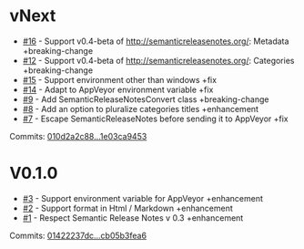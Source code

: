 # vNext

 - [#16](https://github.com/laedit/SemanticReleaseNotesParser/issues/16) - Support v0.4-beta of http://semanticreleasenotes.org/: Metadata +breaking-change
 - [#12](https://github.com/laedit/SemanticReleaseNotesParser/issues/12) - Support v0.4-beta of http://semanticreleasenotes.org/: Categories +breaking-change
 - [#15](https://github.com/laedit/SemanticReleaseNotesParser/issues/15) - Support environment other than windows +fix
 - [#14](https://github.com/laedit/SemanticReleaseNotesParser/issues/14) - Adapt to AppVeyor environment variable +fix
 - [#9](https://github.com/laedit/SemanticReleaseNotesParser/issues/9) - Add SemanticReleaseNotesConvert class +breaking-change
 - [#8](https://github.com/laedit/SemanticReleaseNotesParser/issues/8) - Add an option to pluralize categories titles +enhancement
 - [#7](https://github.com/laedit/SemanticReleaseNotesParser/issues/7) - Escape SemanticReleaseNotes before sending it to AppVeyor +fix

Commits: [010d2a2c88...1e03ca9453](https://github.com/laedit/SemanticReleaseNotesParser/compare/010d2a2c88...1e03ca9453)


# V0.1.0

 - [#3](https://github.com/laedit/SemanticReleaseNotesParser/issues/3) - Support environment variable for AppVeyor +enhancement
 - [#2](https://github.com/laedit/SemanticReleaseNotesParser/issues/2) - Support format in Html / Markdown +enhancement
 - [#1](https://github.com/laedit/SemanticReleaseNotesParser/issues/1) - Respect Semantic Release Notes v 0.3 +enhancement

Commits: [01422237dc...cb05b3fea6](https://github.com/laedit/SemanticReleaseNotesParser/compare/01422237dc...cb05b3fea6)
